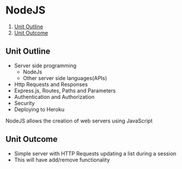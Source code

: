 # NodeJS

1. [Unit Outline](#unit-outline)
1. [Unit Outcome](#unit-outcome)
<!-- 1. [Related Empowerment Day](#related-empowerment-day) -->
<!-- 1. [Unit Lesson Plans](#unit-lesson-plans) -->
## Unit Outline

- Server side programming
  - NodeJs
  - Other server side languages(APIs)
- Http Requests and Responses
- Express.js, Routes, Paths and Parameters
- Authentication and Authorization
- Security
- Deploying to Heroku

NodeJS allows the creation of web servers using JavaScript

## Unit Outcome

- Simple server with HTTP Requests updating a list during a session
- This will have add/remove functionality
